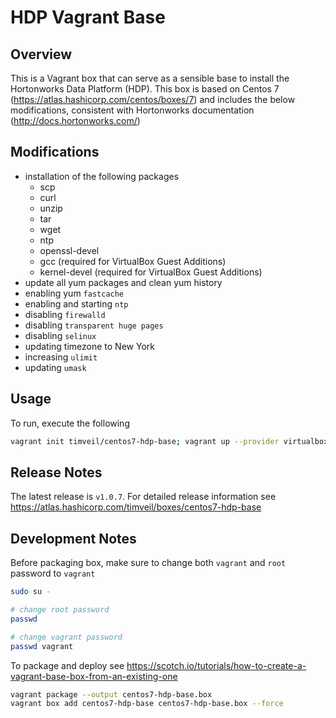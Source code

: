 # HDP Vagrant Base

## Overview

This is a Vagrant box that can serve as a sensible base to install the Hortonworks Data Platform (HDP).  This box is based on Centos 7 (https://atlas.hashicorp.com/centos/boxes/7) and includes the below 
 modifications, consistent with Hortonworks documentation (http://docs.hortonworks.com/)

## Modifications

* installation of the following packages
  * scp
  * curl
  * unzip
  * tar
  * wget
  * ntp
  * openssl-devel
  * gcc (required for VirtualBox Guest Additions)
  * kernel-devel (required for VirtualBox Guest Additions)
* update all yum packages and clean yum history
* enabling yum `fastcache`
* enabling and starting `ntp`
* disabling `firewalld`
* disabling `transparent huge pages`
* disabling `selinux`
* updating timezone to New York
* increasing `ulimit`
* updating `umask`

## Usage

To run, execute the following

```bash
vagrant init timveil/centos7-hdp-base; vagrant up --provider virtualbox
```

## Release Notes

The latest release is `v1.0.7`.  For detailed release information see https://atlas.hashicorp.com/timveil/boxes/centos7-hdp-base

## Development Notes

Before packaging box, make sure to change both `vagrant` and `root` password to `vagrant`

```bash
sudo su -

# change root password
passwd 

# change vagrant password
passwd vagrant
```

To package and deploy see https://scotch.io/tutorials/how-to-create-a-vagrant-base-box-from-an-existing-one

```bash
vagrant package --output centos7-hdp-base.box
vagrant box add centos7-hdp-base centos7-hdp-base.box --force
```


